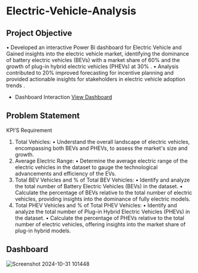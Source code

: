 # Electric-Vehicle-Analysis
## Project Objective
• Developed an interactive Power Bi dashboard for Electric Vehicle and Gained insights into the electric vehicle market, identifying 
the dominance of battery electric vehicles (BEVs) with a market share of 60% and the growth of plug-in hybrid electric vehicles 
(PHEVs) at 30% . 
• Analysis contributed to 20% improved forecasting for incentive planning and provided actionable insights for stakeholders in 
electric vehicle adoption trends .

- Dashboard Interaction <a href="https://github.com/chiragvinchurkar16/Electric-Vehicle-Analysis/blob/main/electric%20vehicle%20analysis.pbix">View Dashboard</a>

## Problem Statement
KPI’S Requirement
1. Total Vehicles:
• Understand the overall landscape of electric vehicles, encompassing both BEVs and PHEVs, to assess the market's size and growth.
2. Average Electric Range:
• Determine the average electric range of the electric vehicles in the dataset to gauge the technological advancements and efficiency of the EVs.
3. Total BEV Vehicles and % of Total BEV Vehicles:
• Identify and analyze the total number of Battery Electric Vehicles (BEVs) in the dataset.
• Calculate the percentage of BEVs relative to the total number of electric vehicles, providing insights into the dominance of fully electric models.
4. Total PHEV Vehicles and % of Total PHEV Vehicles:
• Identify and analyze the total number of Plug-in Hybrid Electric Vehicles (PHEVs) in the dataset.
• Calculate the percentage of PHEVs relative to the total number of electric vehicles, offering insights into the market share of plug-in hybrid models.

## Dashboard
![Screenshot 2024-10-31 101448](https://github.com/user-attachments/assets/1a8bd96a-83b8-4965-a031-5e70c2ef7fbe)




